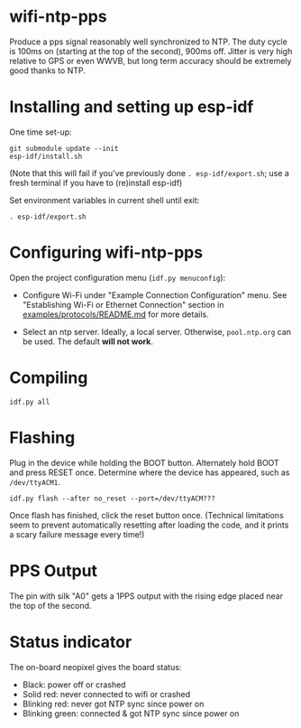 # wifi-ntp-pps

Produce a pps signal reasonably well synchronized to NTP.  The duty cycle is 100ms on (starting at the top of the second), 900ms off.  Jitter is very high relative to GPS or even WWVB, but long term accuracy should be extremely good thanks to NTP.

# Installing and setting up esp-idf

One time set-up:
```shell
git submodule update --init
esp-idf/install.sh
```

(Note that this will fail if you've previously done `. esp-idf/export.sh`; use a fresh terminal if you have to (re)install esp-idf)

Set environment variables in current shell until exit:
```shell
. esp-idf/export.sh
```

# Configuring wifi-ntp-pps

Open the project configuration menu (`idf.py menuconfig`):

* Configure Wi-Fi under "Example Connection Configuration" menu. See "Establishing Wi-Fi or Ethernet Connection" section in [examples/protocols/README.md](https://github.com/espressif/esp-idf/blob/HEAD/examples/protocols/README.md) for more details.

* Select an ntp server. Ideally, a local server. Otherwise, `pool.ntp.org` can be used. The default **will not work**.

# Compiling

```shell
idf.py all
```

# Flashing

Plug in the device while holding the BOOT button. Alternately hold BOOT and press RESET once. Determine where the device has appeared, such as `/dev/ttyACM1`.

```shell
idf.py flash --after no_reset --port=/dev/ttyACM???
```

Once flash has finished, click the reset button once.  (Technical limitations seem to prevent automatically resetting after loading the code, and it prints a scary failure message every time!)

# PPS Output

The pin with silk "A0" gets a 1PPS output with the rising edge placed near the top of the second.

# Status indicator

The on-board neopixel gives the board status:

* Black: power off or crashed
* Solid red: never connected to wifi or crashed
* Blinking red: never got NTP sync since power on
* Blinking green: connected & got NTP sync since power on
